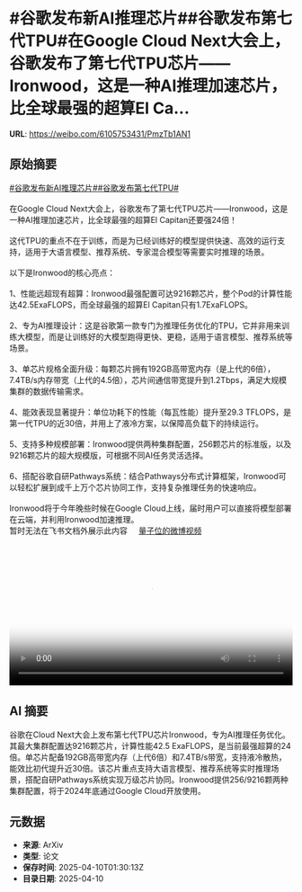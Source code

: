 # #谷歌发布新AI推理芯片##谷歌发布第七代TPU#在Google Cloud Next大会上，谷歌发布了第七代TPU芯片——Ironwood，这是一种AI推理加速芯片，比全球最强的超算El Ca...

**URL**: https://weibo.com/6105753431/PmzTb1AN1

## 原始摘要

<a href="https://m.weibo.cn/search?containerid=231522type%3D1%26t%3D10%26q%3D%23%E8%B0%B7%E6%AD%8C%E5%8F%91%E5%B8%83%E6%96%B0AI%E6%8E%A8%E7%90%86%E8%8A%AF%E7%89%87%23&amp;extparam=%23%E8%B0%B7%E6%AD%8C%E5%8F%91%E5%B8%83%E6%96%B0AI%E6%8E%A8%E7%90%86%E8%8A%AF%E7%89%87%23" data-hide=""><span class="surl-text">#谷歌发布新AI推理芯片#</span></a><a href="https://m.weibo.cn/search?containerid=231522type%3D1%26t%3D10%26q%3D%23%E8%B0%B7%E6%AD%8C%E5%8F%91%E5%B8%83%E7%AC%AC%E4%B8%83%E4%BB%A3TPU%23&amp;extparam=%23%E8%B0%B7%E6%AD%8C%E5%8F%91%E5%B8%83%E7%AC%AC%E4%B8%83%E4%BB%A3TPU%23" data-hide=""><span class="surl-text">#谷歌发布第七代TPU#</span></a><br><br>在Google Cloud Next大会上，谷歌发布了第七代TPU芯片——Ironwood，这是一种AI推理加速芯片，比全球最强的超算El Capitan还要强24倍！<br><br>这代TPU的重点不在于训练，而是为已经训练好的模型提供快速、高效的运行支持，适用于大语言模型、推荐系统、专家混合模型等需要实时推理的场景。<br><br>以下是Ironwood的核心亮点：<br><br>1、性能远超现有超算：Ironwood最强配置可达9216颗芯片，整个Pod的计算性能达42.5ExaFLOPS，而全球最强的超算El Capitan只有1.7ExaFLOPS。<br><br>2、专为AI推理设计：这是谷歌第一款专门为推理任务优化的TPU，它并非用来训练大模型，而是让训练好的大模型跑得更快、更稳，适用于语言模型、推荐系统等场景。<br><br>3、单芯片规格全面升级：每颗芯片拥有192GB高带宽内存（是上代的6倍），7.4TB/s内存带宽（上代的4.5倍），芯片间通信带宽提升到1.2Tbps，满足大规模集群的数据传输需求。<br><br>4、能效表现显著提升：单位功耗下的性能（每瓦性能）提升至29.3 TFLOPS，是第一代TPU的近30倍，并用上了液冷方案，以保障高负载下的持续运行。<br><br>5、支持多种规模部署：Ironwood提供两种集群配置，256颗芯片的标准版，以及9216颗芯片的超大规模版，可根据不同AI任务灵活选择。<br><br>6、搭配谷歌自研Pathways系统：结合Pathways分布式计算框架，Ironwood可以轻松扩展到成千上万个芯片协同工作，支持复杂推理任务的快速响应。<br><br>Ironwood将于今年晚些时候在Google Cloud上线，届时用户可以直接将模型部署在云端，并利用Ironwood加速推理。<br>暂时无法在飞书文档外展示此内容 <a href="https://video.weibo.com/show?fid=1034:5153811598344227" data-hide=""><span class="url-icon"><img style="width: 1rem;height: 1rem" src="https://h5.sinaimg.cn/upload/2015/09/25/3/timeline_card_small_video_default.png" referrerpolicy="no-referrer"></span><span class="surl-text">量子位的微博视频</span></a><br clear="both"><div style="clear: both"></div><video controls="controls" poster="https://tvax2.sinaimg.cn/orj480/006Fd7o3ly1i0bg7jb91sj31hc0u075t.jpg" style="width: 100%"><source src="https://f.video.weibocdn.com/o0/XS1e3roFlx08nm9LeSco010412007M4T0E010.mp4?label=mp4_720p&amp;template=1280x720.25.0&amp;ori=0&amp;ps=1CwnkDw1GXwCQx&amp;Expires=1744252201&amp;ssig=C3soeXWRii&amp;KID=unistore,video"><source src="https://f.video.weibocdn.com/o0/sHB35vaolx08nm9KHGhW01041200438u0E010.mp4?label=mp4_hd&amp;template=852x480.25.0&amp;ori=0&amp;ps=1CwnkDw1GXwCQx&amp;Expires=1744252201&amp;ssig=VAY%2FxFFFjE&amp;KID=unistore,video"><source src="https://f.video.weibocdn.com/o0/lray0Dwflx08nm9KE7h6010412002wu50E010.mp4?label=mp4_ld&amp;template=640x360.25.0&amp;ori=0&amp;ps=1CwnkDw1GXwCQx&amp;Expires=1744252201&amp;ssig=KrfzZ1oQiQ&amp;KID=unistore,video"><p>视频无法显示，请前往<a href="https://video.weibo.com/show?fid=1034%3A5153811598344227" target="_blank" rel="noopener noreferrer">微博视频</a>观看。</p></video>

## AI 摘要

谷歌在Cloud Next大会上发布第七代TPU芯片Ironwood，专为AI推理任务优化。其最大集群配置达9216颗芯片，计算性能42.5 ExaFLOPS，是当前最强超算的24倍。单芯片配备192GB高带宽内存（上代6倍）和7.4TB/s带宽，支持液冷散热，能效比初代提升近30倍。该芯片重点支持大语言模型、推荐系统等实时推理场景，搭配自研Pathways系统实现万级芯片协同。Ironwood提供256/9216颗两种集群配置，将于2024年底通过Google Cloud开放使用。

## 元数据

- **来源**: ArXiv
- **类型**: 论文
- **保存时间**: 2025-04-10T01:30:13Z
- **目录日期**: 2025-04-10
